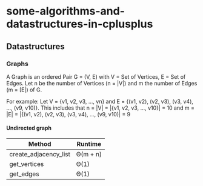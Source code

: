 # some-algorithms-and-datastructures-in-cplusplus

## Datastructures

### Graphs

A Graph is an ordered Pair G = (V, E) with V = Set of Vertices, E = Set of Edges.
Let n be the number of Vertices (n = |V|) and m the number of Edges (m = [E|) of G.

For example:
Let V = {v1, v2, v3, ..., vn} and E = {(v1, v2), (v2, v3), (v3, v4), ..., (v9, v10)}.
This includes that n = |V| = |{v1, v2, v3, ..., v10}| = 10 and m = |E| = |{(v1, v2), (v2, v3), (v3, v4), ..., (v9, v10)| = 9

#### Undirected graph

<table>
  <thead>
    <tr>
      <th>Method</th>
      <th>Runtime</th>
    </tr>
  </thead>
  <tbody>
    <tr>
      <td>create_adjacency_list</td>
      <td>&#920;(m + n)</td>
    </tr>
    <tr>
        <td>get_vertices</td>
      <td>&#920;(1)</td>
    </tr>
    <tr>
      <td>get_edges</td>
      <td>&#920;(1)</td>
    </tr>
  </tbody>
</table>

